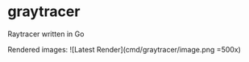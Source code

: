 # graytracer
Raytracer written in Go

Rendered images:
![Latest Render](cmd/graytracer/image.png =500x)
